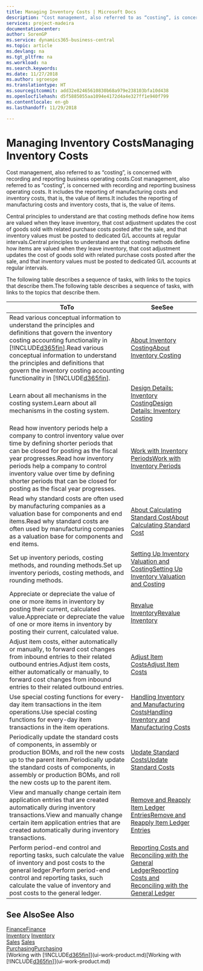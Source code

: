 ```yaml
---
title: Managing Inventory Costs | Microsoft Docs
description: "Cost management, also referred to as “costing”, is concerned with recording and reporting business operating costs. It includes the reporting of manufacturing costs and inventory costs, that is, the value of items."
services: project-madeira
documentationcenter: 
author: SorenGP
ms.service: dynamics365-business-central
ms.topic: article
ms.devlang: na
ms.tgt_pltfrm: na
ms.workload: na
ms.search.keywords: 
ms.date: 11/27/2018
ms.author: sgroespe
ms.translationtype: HT
ms.sourcegitcommit: add32e82465610830b68a979e238103bfa10d438
ms.openlocfilehash: d5f5885055aa1094e4172d4a4e327ff1e940f799
ms.contentlocale: en-gb
ms.lasthandoff: 11/29/2018

---
```

# <a name="managing-inventory-costs"></a><span data-ttu-id="d0359-104">Managing Inventory Costs</span><span class="sxs-lookup"><span data-stu-id="d0359-104">Managing Inventory Costs</span></span>
<span data-ttu-id="d0359-105">Cost management, also referred to as “costing”, is concerned with recording and reporting business operating costs.</span><span class="sxs-lookup"><span data-stu-id="d0359-105">Cost management, also referred to as “costing”, is concerned with recording and reporting business operating costs.</span></span> <span data-ttu-id="d0359-106">It includes the reporting of manufacturing costs and inventory costs, that is, the value of items.</span><span class="sxs-lookup"><span data-stu-id="d0359-106">It includes the reporting of manufacturing costs and inventory costs, that is, the value of items.</span></span>   

<span data-ttu-id="d0359-107">Central principles to understand are that costing methods define how items are valued when they leave inventory, that cost adjustment updates the cost of goods sold with related purchase costs posted after the sale, and that inventory values must be posted to dedicated G/L accounts at regular intervals.</span><span class="sxs-lookup"><span data-stu-id="d0359-107">Central principles to understand are that costing methods define how items are valued when they leave inventory, that cost adjustment updates the cost of goods sold with related purchase costs posted after the sale, and that inventory values must be posted to dedicated G/L accounts at regular intervals.</span></span>

<span data-ttu-id="d0359-108">The following table describes a sequence of tasks, with links to the topics that describe them.</span><span class="sxs-lookup"><span data-stu-id="d0359-108">The following table describes a sequence of tasks, with links to the topics that describe them.</span></span>

|<span data-ttu-id="d0359-109">**To**</span><span class="sxs-lookup"><span data-stu-id="d0359-109">**To**</span></span>|<span data-ttu-id="d0359-110">**See**</span><span class="sxs-lookup"><span data-stu-id="d0359-110">**See**</span></span>|  
|------------|-------------|  
|<span data-ttu-id="d0359-111">Read various conceptual information to understand the principles and definitions that govern the inventory costing accounting functionality in [!INCLUDE[d365fin](includes/d365fin_md.md)].</span><span class="sxs-lookup"><span data-stu-id="d0359-111">Read various conceptual information to understand the principles and definitions that govern the inventory costing accounting functionality in [!INCLUDE[d365fin](includes/d365fin_md.md)].</span></span>|[<span data-ttu-id="d0359-112">About Inventory Costing</span><span class="sxs-lookup"><span data-stu-id="d0359-112">About Inventory Costing</span></span>](finance-learn-about-costing.md)|  
|<span data-ttu-id="d0359-113">Learn about all mechanisms in the costing system.</span><span class="sxs-lookup"><span data-stu-id="d0359-113">Learn about all mechanisms in the costing system.</span></span>|[<span data-ttu-id="d0359-114">Design Details: Inventory Costing</span><span class="sxs-lookup"><span data-stu-id="d0359-114">Design Details: Inventory Costing</span></span>](design-details-inventory-costing.md)|
|<span data-ttu-id="d0359-115">Read how inventory periods help a company to control inventory value over time by defining shorter periods that can be closed for posting as the fiscal year progresses.</span><span class="sxs-lookup"><span data-stu-id="d0359-115">Read how inventory periods help a company to control inventory value over time by defining shorter periods that can be closed for posting as the fiscal year progresses.</span></span>|[<span data-ttu-id="d0359-116">Work with Inventory Periods</span><span class="sxs-lookup"><span data-stu-id="d0359-116">Work with Inventory Periods</span></span>](finance-how-to-work-with-inventory-periods.md)|
|<span data-ttu-id="d0359-117">Read why standard costs are often used by manufacturing companies as a valuation base for components and end items.</span><span class="sxs-lookup"><span data-stu-id="d0359-117">Read why standard costs are often used by manufacturing companies as a valuation base for components and end items.</span></span>|[<span data-ttu-id="d0359-118">About Calculating Standard Cost</span><span class="sxs-lookup"><span data-stu-id="d0359-118">About Calculating Standard Cost</span></span>](finance-about-calculating-standard-cost.md)|
|<span data-ttu-id="d0359-119">Set up inventory periods, costing methods, and rounding methods.</span><span class="sxs-lookup"><span data-stu-id="d0359-119">Set up inventory periods, costing methods, and rounding methods.</span></span>|[<span data-ttu-id="d0359-120">Setting Up Inventory Valuation and Costing</span><span class="sxs-lookup"><span data-stu-id="d0359-120">Setting Up Inventory Valuation and Costing</span></span>](finance-set-up-inventory-valuation-and-costing.md)|
|<span data-ttu-id="d0359-121">Appreciate or depreciate the value of one or more items in inventory by posting their current, calculated value.</span><span class="sxs-lookup"><span data-stu-id="d0359-121">Appreciate or depreciate the value of one or more items in inventory by posting their current, calculated value.</span></span>|[<span data-ttu-id="d0359-122">Revalue Inventory</span><span class="sxs-lookup"><span data-stu-id="d0359-122">Revalue Inventory</span></span>](inventory-how-revalue-inventory.md)|
|<span data-ttu-id="d0359-123">Adjust item costs, either automatically or manually, to forward cost changes from inbound entries to their related outbound entries.</span><span class="sxs-lookup"><span data-stu-id="d0359-123">Adjust item costs, either automatically or manually, to forward cost changes from inbound entries to their related outbound entries.</span></span>|[<span data-ttu-id="d0359-124">Adjust Item Costs</span><span class="sxs-lookup"><span data-stu-id="d0359-124">Adjust Item Costs</span></span>](inventory-how-adjust-item-costs.md)|
|<span data-ttu-id="d0359-125">Use special costing functions for every-day item transactions in the item operations.</span><span class="sxs-lookup"><span data-stu-id="d0359-125">Use special costing functions for every-day item transactions in the item operations.</span></span>|[<span data-ttu-id="d0359-126">Handling Inventory and Manufacturing Costs</span><span class="sxs-lookup"><span data-stu-id="d0359-126">Handling Inventory and Manufacturing Costs</span></span>](finance-handle-inventory-and-manufacturing-costs.md)|  
|<span data-ttu-id="d0359-127">Periodically update the standard costs of components, in assembly or production BOMs, and roll the new costs up to the parent item.</span><span class="sxs-lookup"><span data-stu-id="d0359-127">Periodically update the standard costs of components, in assembly or production BOMs, and roll the new costs up to the parent item.</span></span>|[<span data-ttu-id="d0359-128">Update Standard Costs</span><span class="sxs-lookup"><span data-stu-id="d0359-128">Update Standard Costs</span></span>](finance-how-to-update-standard-costs.md)|
|<span data-ttu-id="d0359-129">View and manually change certain item application entries that are created automatically during inventory transactions.</span><span class="sxs-lookup"><span data-stu-id="d0359-129">View and manually change certain item application entries that are created automatically during inventory transactions.</span></span>|[<span data-ttu-id="d0359-130">Remove and Reapply Item Ledger Entries</span><span class="sxs-lookup"><span data-stu-id="d0359-130">Remove and Reapply Item Ledger Entries</span></span>](finance-how-to-remove-and-reapply-item-entries.md)|
|<span data-ttu-id="d0359-131">Perform period-end control and reporting tasks, such calculate the value of inventory and post costs to the general ledger.</span><span class="sxs-lookup"><span data-stu-id="d0359-131">Perform period-end control and reporting tasks, such calculate the value of inventory and post costs to the general ledger.</span></span>|[<span data-ttu-id="d0359-132">Reporting Costs and Reconciling with the General Ledger</span><span class="sxs-lookup"><span data-stu-id="d0359-132">Reporting Costs and Reconciling with the General Ledger</span></span>](finance-report-costs-and-reconcile-with-the-general-ledger.md)|

## <a name="see-also"></a><span data-ttu-id="d0359-133">See Also</span><span class="sxs-lookup"><span data-stu-id="d0359-133">See Also</span></span>  
 [<span data-ttu-id="d0359-134">Finance</span><span class="sxs-lookup"><span data-stu-id="d0359-134">Finance</span></span>](finance.md)  
 <span data-ttu-id="d0359-135">[Inventory](inventory-manage-inventory.md) </span><span class="sxs-lookup"><span data-stu-id="d0359-135">[Inventory](inventory-manage-inventory.md) </span></span>  
 <span data-ttu-id="d0359-136">[Sales](sales-manage-sales.md) </span><span class="sxs-lookup"><span data-stu-id="d0359-136">[Sales](sales-manage-sales.md) </span></span>  
 [<span data-ttu-id="d0359-137">Purchasing</span><span class="sxs-lookup"><span data-stu-id="d0359-137">Purchasing</span></span>](purchasing-manage-purchasing.md)  
 <span data-ttu-id="d0359-138">[Working with [!INCLUDE[d365fin](includes/d365fin_md.md)]](ui-work-product.md)</span><span class="sxs-lookup"><span data-stu-id="d0359-138">[Working with [!INCLUDE[d365fin](includes/d365fin_md.md)]](ui-work-product.md)</span></span>

